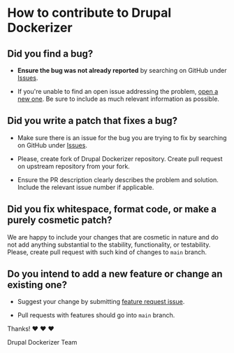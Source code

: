 # How to contribute to Drupal Dockerizer

## Did you find a bug?

* **Ensure the bug was not already reported** by searching on GitHub under [Issues](https://github.com/jet-dev-team/drupal-dockerizer/labels/bug).

* If you're unable to find an open issue addressing the problem, [open a new one](https://github.com/jet-dev-team/drupal-dockerizer/issues/new?template=bug_report.md&labels=bug). Be sure to include as much relevant information as possible.

## Did you write a patch that fixes a bug?

* Make sure there is an issue for the bug you are trying to fix by searching on GitHub under [Issues](https://github.com/jet-dev-team/drupal-dockerizer/labels/bug).

* Please, create fork of Drupal Dockerizer repository. Create pull request on upstream repository from your fork.

* Ensure the PR description clearly describes the problem and solution. Include the relevant issue number if applicable.

## Did you fix whitespace, format code, or make a purely cosmetic patch?

We are happy to include your changes that are cosmetic in nature and do not add anything substantial to the stability, functionality, or testability. Please, create pull request with such kind of changes to `main` branch.

## Do you intend to add a new feature or change an existing one?

* Suggest your change by submitting [feature request issue](https://github.com/jet-dev-team/drupal-dockerizer/issues/new?template=feature_request.md&labels=enhancement).

* Pull requests with features should go into `main` branch.

Thanks! :heart: :heart: :heart:

Drupal Dockerizer Team
